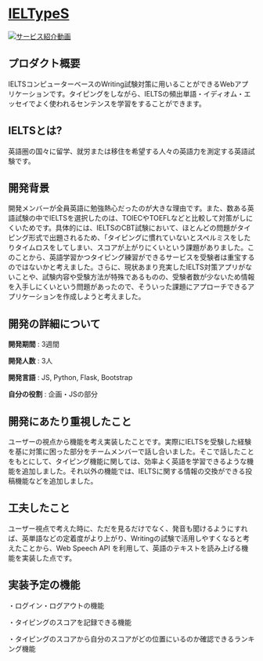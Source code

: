 # [IELTypeS](https://ieltypes.herokuapp.com)
[![サービス紹介動画](./static/images/IELTYPES.png)](https://youtu.be/94p8B0j1kKM)
## プロダクト概要
IELTSコンピューターベースのWriting試験対策に用いることができるWebアプリケーションです。タイピングをしながら、IELTSの頻出単語・イディオム・エッセイでよく使われるセンテンスを学習をすることができます。
## IELTSとは?
英語圏の国々に留学、就労または移住を希望する人々の英語力を測定する英語試験です。
## 開発背景
開発メンバーが全員英語に勉強熱心だったのが大きな理由です。また、数ある英語試験の中でIELTSを選択したのは、TOIECやTOEFLなどと比較して対策がしにくいためです。具体的には、IELTSのCBT試験において、ほとんどの問題がタイピング形式で出題されるため、「タイピングに慣れていないとスペルミスをしたりタイムロスをしてしまい、スコアが上がりにくいという課題がありました。このことから、英語学習かつタイピング練習ができるサービスを受験者は重宝するのではないかと考えました。さらに、現状あまり充実したIELTS対策アプリがないことや、試験内容や受験方法が特殊であるものの、受験者数が少ないため情報を入手しにくいという問題があったので、そういった課題にアプローチできるアプリケーションを作成しようと考えました。
## 開発の詳細について
**開発期間** : 3週間

**開発人数** : 3人

**開発言語** : JS, Python, Flask, Bootstrap

**自分の役割** : 企画・JSの部分

## 開発にあたり重視したこと
ユーザーの視点から機能を考え実装したことです。実際にIELTSを受験した経験を基に対策に困った部分をチームメンバーで話し合いました。そこで話したことをもとにして、タイピング機能に関しては、効率よく英語を学習できるような機能を追加しました。それ以外の機能では、IELTSに関する情報の交換ができる投稿機能などを追加しました。

## 工夫したこと
ユーザー視点で考えた時に、ただを見るだけでなく、発音も聞けるようにすれば、英単語などの定着度がより上がり、Writingの試験で活用しやすくなると考えたことから、Web Speech API を利用して、英語のテキストを読み上げる機能を実装した点です。

## 実装予定の機能
・ログイン・ログアウトの機能

・タイピングのスコアを記録できる機能

・タイピングのスコアから自分のスコアがどの位置にいるのか確認できるランキング機能
